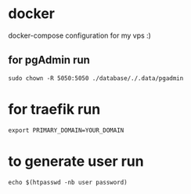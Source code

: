 # docker
docker-compose configuration for my vps :)

## for pgAdmin run

`sudo chown -R 5050:5050 ./database/./.data/pgadmin`

# for traefik run

`export PRIMARY_DOMAIN=YOUR_DOMAIN`

# to generate user run
`echo $(htpasswd -nb user password)`